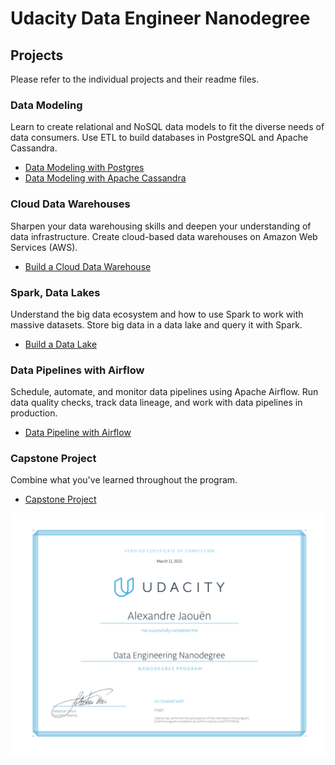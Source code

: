 # Udacity Data Engineer Nanodegree

## Projects
Please refer to the individual projects and their readme files.

### Data Modeling
Learn to create relational and NoSQL data models to fit the diverse needs of data consumers. Use ETL to build databases in PostgreSQL and Apache Cassandra.

- [Data Modeling with Postgres](https://github.com/jaja-git/Data-Engineer-Nanodegree/blob/main/1-Data-Modeling/1-Data-Modeling-with-Postgres/README.md)
- [Data Modeling with Apache Cassandra](https://github.com/jaja-git/Data-Engineer-Nanodegree/blob/main/1-Data-Modeling/2-Data-Modeling-with-Apache-Cassandra/README.md)

### Cloud Data Warehouses
Sharpen your data warehousing skills and deepen your understanding of data infrastructure. Create cloud-based data warehouses on Amazon Web Services (AWS).

- [Build a Cloud Data Warehouse](https://github.com/jaja-git/Data-Engineer-Nanodegree/blob/main/2-Cloud-Data-Warehouse/README.md)

### Spark, Data Lakes
Understand the big data ecosystem and how to use Spark to work with massive datasets. Store big data in a data lake and query it with Spark.

- [Build a Data Lake](https://github.com/jaja-git/Data-Engineer-Nanodegree/blob/main/3-Data-Lakes-with-Spark/README.md)

### Data Pipelines with Airflow
Schedule, automate, and monitor data pipelines using Apache Airflow. Run data quality checks, track data lineage, and work with data pipelines in production.

- [Data Pipeline with Airflow](https://github.com/jaja-git/Data-Engineer-Nanodegree/tree/main/4-Data-Pipelines-with-Airflow) 

### Capstone Project 
Combine what you've learned throughout the program.

- [Capstone Project](https://github.com/jaja-git/Data-Engineer-Nanodegree/blob/main/5-Capstone/README.md)

![img](udacity_certification.png)

